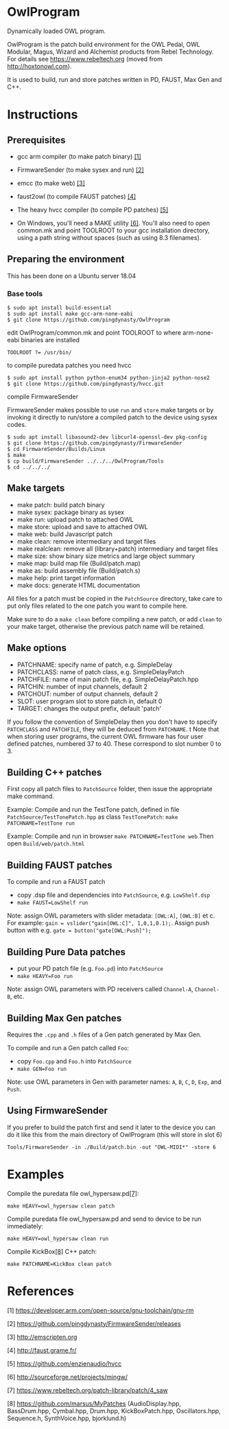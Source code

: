 # OwlProgram
Dynamically loaded OWL program.

OwlProgram is the patch build environment for the OWL Pedal, OWL Modular, Magus, Wizard and Alchemist products from Rebel Technology. For details see https://www.rebeltech.org (moved from http://hoxtonowl.com).

It is used to build, run and store patches written in PD, FAUST, Max Gen and C++.

# Instructions

## Prerequisites
* gcc arm compiler (to make patch binary) [[1]](#ref1)
* FirmwareSender (to make sysex and run) [[2]](#ref2)
* emcc (to make web) [[3]](#ref3)
* faust2owl (to compile FAUST patches) [[4]](#ref4)
* The heavy hvcc compiler (to compile PD patches) [[5]](#ref5)

* On Windows, you'll need a MAKE utility [[6]](#ref6).  You'll also need to open common.mk and point TOOLROOT to your gcc installation directory, using a path string without spaces (such as using 8.3 filenames).

## Preparing the environment
This has been done on a Ubuntu server 18.04

### Base tools

    $ sudo apt install build-essential
    $ sudo apt install make gcc-arm-none-eabi
    $ git clone https://github.com/pingdynasty/OwlProgram

edit OwlProgram/common.mk and point TOOLROOT to where arm-none-eabi binaries are installed

    TOOLROOT ?= /usr/bin/ 

to compile puredata patches you need hvcc

    $ sudo apt install python python-enum34 python-jinja2 python-nose2
    $ git clone https://github.com/pingdynasty/hvcc.git
    
compile FirmwareSender 

FirmwareSender makes possible to use `run` and `store` make targets or by 
invoking it directly to run/store a compiled patch to the device using sysex 
codes. 

    $ sudo apt install libasound2-dev libcurl4-openssl-dev pkg-config
    $ git clone https://github.com/pingdynasty/FirmwareSender
    $ cd FirmwareSender/Builds/Linux
    $ make
    $ cp build/FirmwareSender ../../../OwlProgram/Tools
    $ cd ../../../
   
## Make targets
* make patch: build patch binary
* make sysex: package binary as sysex
* make run: upload patch to attached OWL
* make store: upload and save to attached OWL
* make web: build Javascript patch
* make clean: remove intermediary and target files
* make realclean: remove all (library+patch) intermediary and target files
* make size: show binary size metrics and large object summary
* make map: build map file (Build/patch.map)
* make as: build assembly file (Build/patch.s)
* make help: print target information
* make docs: generate HTML documentation

All files for a patch must be copied in the `PatchSource` directory, take care to put only files related to the one patch you want to compile here.

Make sure to do a `make clean` before compiling a new patch, or add `clean` to your make target, otherwise the previous patch name will be retained.

## Make options
* PATCHNAME: specify name of patch, e.g. SimpleDelay
* PATCHCLASS: name of patch class, e.g. SimpleDelayPatch
* PATCHFILE: name of main patch file, e.g. SimpleDelayPatch.hpp
* PATCHIN: number of input channels, default 2
* PATCHOUT: number of output channels, default 2
* SLOT: user program slot to store patch in, default 0
* TARGET: changes the output prefix, default 'patch'

If you follow the convention of SimpleDelay then you don't have to specify `PATCHCLASS` and `PATCHFILE`, they will be deduced from `PATCHNAME`.
t
Note that when storing user programs, the current OWL firmware has four user defined patches, numbered 37 to 40. These correspond to slot number 0 to 3.

## Building C++ patches
First copy all patch files to `PatchSource` folder, then issue the appropriate make command.

Example: Compile and run the TestTone patch, defined in file `PatchSource/TestTonePatch.hpp` as class `TestTonePatch`:
`make PATCHNAME=TestTone run`

Example: Compile and run in browser
`make PATCHNAME=TestTone web`
Then open `Build/web/patch.html`

## Building FAUST patches
To compile and run a FAUST patch
* copy .dsp file and dependencies into `PatchSource`, e.g. `LowShelf.dsp`
* `make FAUST=LowShelf run`

Note: assign OWL parameters with slider metadata: `[OWL:A]`, `[OWL:B]` et c. For example:
```gain = vslider("gain[OWL:C]", 1,0,1,0.1);```. Assign push button with e.g. ```gate = button("gate[OWL:Push]");```

## Building Pure Data patches

* put your PD patch file (e.g. `Foo.pd`) into `PatchSource`
* `make HEAVY=Foo run`
   
Note: assign OWL parameters with PD receivers called `Channel-A`, `Channel-B`, etc.

## Building Max Gen patches
Requires the `.cpp` and `.h` files of a Gen patch generated by Max Gen.

To compile and run a Gen patch called `Foo`:
* copy `Foo.cpp` and `Foo.h` into `PatchSource`
* `make GEN=Foo run`

Note: use OWL parameters in Gen with parameter names: `A`, `B`, `C`, `D`, `Exp`, and `Push`.

## Using FirmwareSender

If you prefer to build the patch first and send it later to the device you can 
do it like this from the main directory of OwlProgram (this will store in slot 6)

    Tools/FirmwareSender -in ./Build/patch.bin -out "OWL-MIDI*" -store 6

# Examples

Compile the puredata file owl_hypersaw.pd[[7]](#ref7):

    make HEAVY=owl_hypersaw clean patch


Compile puredata file owl_hypersaw.pd and send to device to be run immediately:

    make HEAVY=owl_hypersaw clean run

Compile KickBox[[8]](#ref8) C++ patch:

    make PATCHNAME=KickBox clean patch
    

# References
<a name="ref1">[1]</a> https://developer.arm.com/open-source/gnu-toolchain/gnu-rm

<a name="ref2">[2]</a> https://github.com/pingdynasty/FirmwareSender/releases

<a name="ref3">[3]</a> http://emscripten.org

<a name="ref4">[4]</a> http://faust.grame.fr/

<a name="ref5">[5]</a> https://github.com/enzienaudio/hvcc

<a name="ref6">[6]</a> http://sourceforge.net/projects/mingw/

<a name="ref7">[7]</a> https://www.rebeltech.org/patch-library/patch/4_saw

<a name="ref8">[8]</a> https://github.com/marsus/MyPatches (AudioDisplay.hpp, BassDrum.hpp, Cymbal.hpp, Drum.hpp, KickBoxPatch.hpp, Oscillators.hpp, Sequence.h, SynthVoice.hpp, bjorklund.h)

